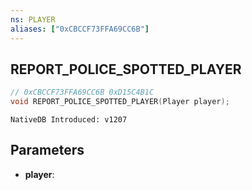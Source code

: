 ```yaml
---
ns: PLAYER
aliases: ["0xCBCCF73FFA69CC6B"]
---
```

## REPORT_POLICE_SPOTTED_PLAYER

```c
// 0xCBCCF73FFA69CC6B 0xD15C4B1C
void REPORT_POLICE_SPOTTED_PLAYER(Player player);
```

```
NativeDB Introduced: v1207
```

## Parameters
* **player**:
